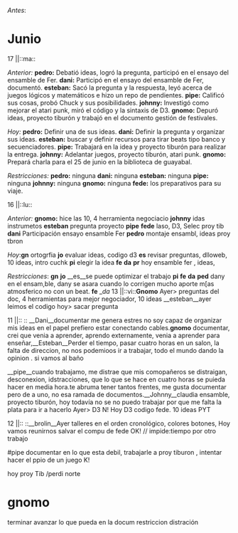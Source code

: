 
 *Antes*: 

# Junio

17 ||::ma:: 

*Anterior:* __pedro:__ Debatió ideas, logró la pregunta, participó en el ensayo del ensamble de Fer. __dani:__ Participó en el ensayo del ensamble de Fer, documentó. __esteban:__ Sacó la pregunta y la respuesta, leyó acerca de juegos lógicos y matemáticos e hizo un repo de pendientes. __pipe:__ Calificó sus cosas, probó Chuck y sus posibilidades. __johnny:__ Investigó como mejorar el atari punk, miró el código y la sintaxis de D3. __gnomo:__ Depuró ideas, proyecto tiburón y trabajó en el documento gestión de festivales.

*Hoy:* __pedro:__ Definir una de sus ideas.  __dani:__ Definir la pregunta y organizar sus ideas. __esteban:__ buscar y definir recursos para tirar beats tipo banco y secuenciadores. __pipe:__ Trabajará en la idea y proyecto tiburón para realizar la entrega. __johnny:__ Adelantar juegos, proyecto tiburón, atari punk. __gnomo:__ Prepará charla para el 25 de junio en la biblioteca de guayabal.

*Restricciones:* __pedro:__ ninguna __dani:__ ninguna __esteban:__ ninguna
__pipe:__ ninguna __johnny:__ ninguna __gnomo:__ ninguna  __fede:__ los preparativos para su viaje.




16 ||::lu::   



*Anterior:*  __gnomo:__ hice las 10, 4 herramienta negociacio __johnny__ idas instrumetos  __esteban__  pregunta proyecto __pipe__ __fede__ laso, D3, Selec proy tib __dani__ Participación ensayo ensamble Fer  __pedro__ montaje ensambl, ideas proy tbron

*Hoy*:__gn__ ortogrfia  __jo__ evaluar ideas, codigo d3  __es__ revisar preguntas, dlloweb, 10 ideas, intro cuchk  __pi__ elegir la idea  __fe__ __da__ __pr__ hoy ensamble fer , ideas,   

*Restricciones*: __gn__ __jo__ __es__se puede optimizar el trabajo __pi__ __fe__ __da__ __ped__ dany en el ensam,ble, dany se asara cuando lo corrigen mucho aporte m[as atmosferico no con un beat. __fe__ __da_
13 ||::vi::__Gnomo__ Ayer> preguntas del doc, 4 herramientas para mejor negociador, 10 ideas __esteban__ayer leimos el codigo hoy> sacar pregunta

11 ||:: :: __Dani__documentar me genera estres no soy capaz de organizar mis ideas en el papel prefiero estar conectando cables.__gnomo__
documentar, crei que venia a aprender, aprendo externamente, venia a aprender para enseñar,__Esteban__Perder el tiempo, pasar cuatro horas en un salon, la falta de direccion, no nos podemioos ir a trabajar, todo el mundo dando la opinion . si vamos al baño 

__pipe__cuando trabajamo, me distrae que mis comopañeros se distraigan, desconexion, idstracciones, que lo que se hace en cuatro horas se puieda hacer en media hora.te abruma tener tantos frentes, me gusta documentar pero de a uno, no esa ramada de documentos.__Johnny__claudia ensamble, proyecto tiburón, hoy todavía no se no puedo trabajar por que me falta la plata para ir a hacerlo Ayer> D3 N!  Hoy D3 codigo fede. 10 ideas PYT

12 ||::  ::__brolin__Ayer talleres en el orden cronológico, colores botones, 
Hoy vamos reunirnos salvar el compu de fede OK! // impide:tiempo por otro trabajo

#pipe
documentar en lo que esta debil, trabajarle a proy tiburon , intentar hacer el ppio de un juego K!

hoy  proy Tib  /perdi norte

# gnomo
terminar avanzar lo que pueda en la docum
restriccion distración 



